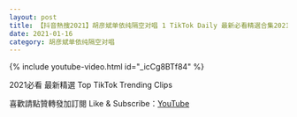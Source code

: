 ```yaml
---
layout: post
title: 【抖音熱搜2021】胡彦斌单依纯隔空对唱 1 TikTok Daily 最新必看精選合集2021 01 16
date: 2021-01-16
category: 胡彦斌单依纯隔空对唱
---
```


{% include youtube-video.html id="_icCg8BTf84" %}

2021必看 最新精選 Top TikTok Trending Clips

喜歡請點贊轉發加訂閱 Like & Subscribe：[YouTube](https://www.youtube.com/channel/UCAoR7VcanIPd04uEq_GIylA/videos)

